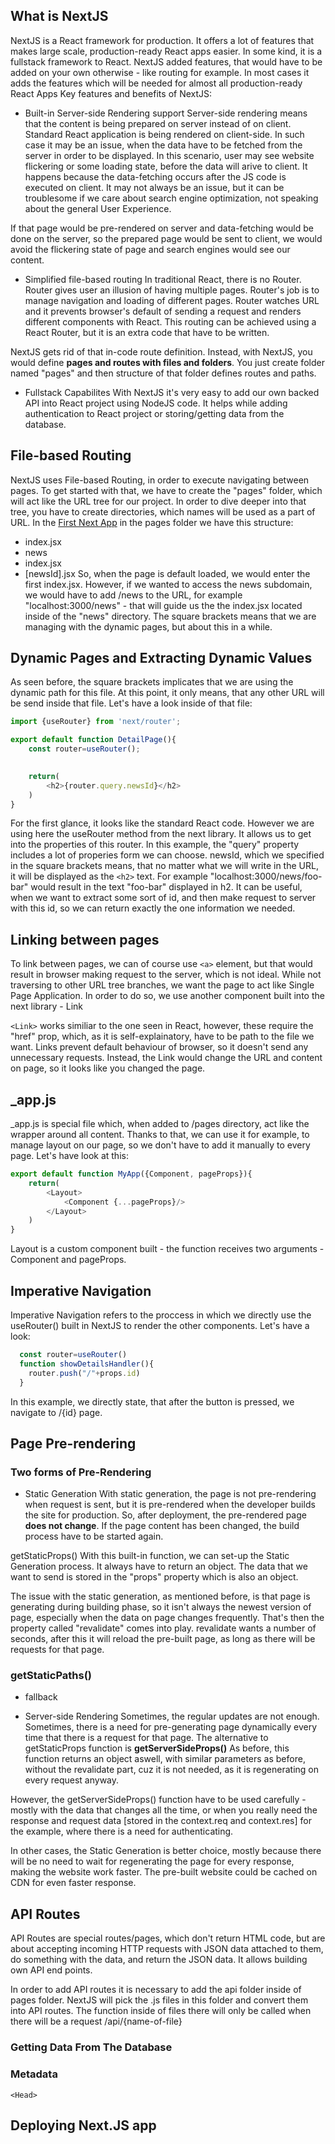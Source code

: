 ## What is NextJS
NextJS is a React framework for production. It offers a lot of features that makes large scale, production-ready React apps easier. In some kind, it is a fullstack framework to React.
NextJS added features, that would have to be added on your own otherwise - like routing for example.
In most cases it adds the features which will be needed for almost all production-ready React Apps
Key features and benefits of NextJS:
- Built-in Server-side Rendering support
Server-side rendering means that the content is being prepared on server instead of on client. 
Standard React application is being rendered on client-side. In such case it may be an issue, when the data have to be fetched from the server in order to be displayed. In this scenario, user may see website flickering or some loading state, before the data will arive to client. It happens because the data-fetching occurs after the JS code is executed on client. It may not always be an issue, but it can be troublesome if we care about search engine optimization, not speaking about the general User Experience.

If that page would be pre-rendered on server and data-fetching would be done on the server, so the prepared page would be sent to client, we would avoid the flickering state of page and search engines would see our content.
- Simplified file-based routing
In traditional React, there is no Router. Router gives user an illusion of having multiple pages. Router's job is to manage navigation and loading of different pages. Router watches URL and it prevents browser's default of sending a request and renders different components with React.
This routing can be achieved using a React Router, but it is an extra code that have to be written.

NextJS gets rid of that in-code route definition. Instead, with NextJS, you would define **pages and routes with files and folders**. You just create folder named "pages" and then structure of that folder defines routes and paths.

- Fullstack Capabilites
With NextJS it's very easy to add our own backed API into React project using NodeJS code. It helps while adding authentication to React project or storing/getting data from the database.

## File-based Routing 
NextJS uses File-based Routing, in order to execute navigating between pages.
To get started with that, we have to create the "pages" folder, which will act like the URL tree for our project. In order to dive deeper into that tree, you have to create directories, which names will be used as a part of URL. In the [First Next App](https://github.com/KlawyFarfocel/ReactCompleteGuide/tree/main/Section-25-Introduction-to-NextJS/01-first-react-app) in the pages folder we have this structure:
- index.jsx
- news
 - index.jsx
 - [newsId].jsx
So, when the page is default loaded, we would enter the first index.jsx. However, if we wanted to access the news subdomain, we would have to add /news to the URL, for example "localhost:3000/news" - that will guide us the the index.jsx located inside of the "news" directory. The square brackets means that we are managing with the dynamic pages, but about this in a while.
## Dynamic Pages and Extracting Dynamic Values
As seen before, the square brackets implicates that we are using the dynamic path for this file. At this point, it only means, that any other URL will be send inside that file. Let's have a look inside of that file:
```javascript
import {useRouter} from 'next/router';

export default function DetailPage(){
    const router=useRouter();

    
    return(
        <h2>{router.query.newsId}</h2>
    )
}
```
For the first glance, it looks like the standard React code. However we are using here the useRouter method from the next library. It allows us to get into the properties of this router. In this example, the "query" property includes a lot of properies form we can choose. newsId, which we specified in the square brackets means, that no matter what we will write in the URL, it will be displayed as the ```<h2>``` text. 
For example "localhost:3000/news/foo-bar" would result in the text "foo-bar" displayed in h2. It can be useful, when we want to extract some sort of id, and then make request to server with this id, so we can return exactly the one information we needed.
## Linking between pages
To link between pages, we can of course use ```<a>```  element, but that would result in browser making request to the server, which is not ideal. While not traversing to other URL tree branches, we want the page to act like Single Page Application. In order to do so, we use another component built into the next library - Link

```<Link>``` works similiar to the one seen in React, however, these require the "href" prop, which, as it is self-explainatory, have to be path to the file we want. Links prevent default behaviour of browser, so it doesn't send any unnecessary requests. Instead, the Link would change the URL and content on page, so it looks like you changed the page.

## _app.js
_app.js is special file which, when added to /pages directory, act like the wrapper around all content. Thanks to that, we can use it for example, to manage layout on our page, so we don't have to add it manually to every page. Let's have look at this:
```javascript
export default function MyApp({Component, pageProps}){
    return(
        <Layout>
            <Component {...pageProps}/>
        </Layout>
    ) 
}
```
Layout is a custom component built - the function receives two arguments - Component and pageProps.
## Imperative Navigation
Imperative Navigation refers to the proccess in which we directly use the useRouter() built in NextJS to render the other components. Let's have a look:
```javascript
  const router=useRouter()
  function showDetailsHandler(){
    router.push("/"+props.id)
  }
```
In this example, we directly state, that after the button is pressed, we navigate to /{id} page.
## Page Pre-rendering
### Two forms of Pre-Rendering
- Static Generation
With static generation, the page is not pre-rendering when request is sent, but it is pre-rendered when the developer builds the site for production. So, after deployment, the pre-rendered page **does not change**. If the page content has been changed, the build process have to be started again.

getStaticProps()
With this built-in function, we can set-up the Static Generation process. It always have to return an object. The data that we want to send is stored in the "props" property which is also an object.

The issue with the static generation, as mentioned before, is that page is generating during building phase, so it isn't always the newest version of page, especially when the data on page changes frequently. That's then the property called "revalidate" comes into play. revalidate wants a number of seconds, after this it will reload the pre-built page, as long as there will be requests for that page.

### getStaticPaths()
- fallback

- Server-side Rendering
Sometimes, the regular updates are not enough. Sometimes, there is a need for pre-generating page dynamically every time that there is a request for that page. The alternative to getStaticProps function is **getServerSideProps()**
As before, this function returns an object aswell, with similar parameters as before, without the revalidate part, cuz it is not needed, as it is regenerating on every request anyway.

However, the getServerSideProps() function have to be used carefully - mostly with the data that changes all the time, or when you really need the response and request data [stored in the context.req and context.res] for the example, where there is a need for authenticating.

In other cases, the Static Generation is better choice, mostly because there will be no need to wait for regenerating the page for every response, making the website work faster. The pre-built website could be cached on CDN for even faster response.
## API Routes
API Routes are special routes/pages, which don't return HTML code, but are about accepting incoming HTTP requests with JSON data attached to them, do something with the data, and return the JSON data. It allows building own API end points.

In order to add API routes it is necessary to add the api folder inside of pages folder. NextJS will pick the .js files in this folder and convert them into API routes.
The function inside of files there will only be called when there will be a request /api/{name-of-file}

### Getting Data From The Database

### Metadata
`<Head>`

## Deploying Next.JS app